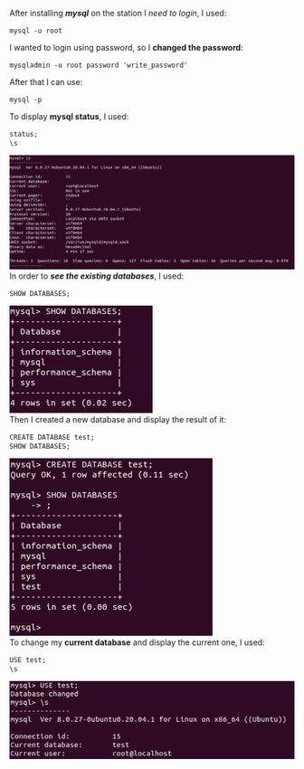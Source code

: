 After installing ***mysql*** on the station I *need to login*, I used:  
```
mysql -u root
```
I wanted to login using password, so I **changed the password**:  
```
mysqladmin -u root password 'write_password'
```
After that I can use:  
```
mysql -p
```
To display **mysql status**, I used:  
```
status;
\s
```
![MYSQL status](screenshots/mysql_status.png)  
In order to ***see the existing databases***, I used:  
```
SHOW DATABASES;
```
![Show databases](screenshots/show_databases.png)  
Then I created a new database and display the result of it: 
```
CREATE DATABASE test;
SHOW DATABASES;
```
![Create database](screenshots/create_database.png)  
To change my **current database** and display the current one, I used: 
```
USE test;
\s
```
![Use database](screenshots/use_database.png)  

